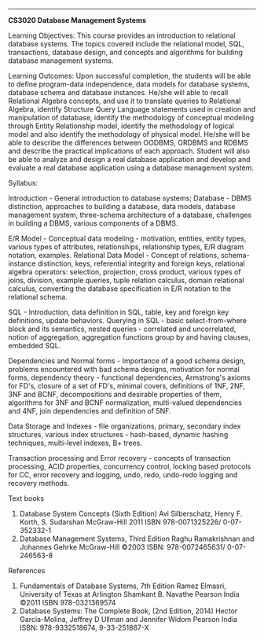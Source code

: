 ---
**CS3020 Database Management Systems**

Learning Objectives: This course provides an introduction to relational
database systems. The topics covered include the relational model, SQL,
transactions, database design, and concepts and algorithms for building
database management systems.

Learning Outcomes: Upon successful completion, the students will be able
to define program-data independence, data models for database systems,
database schema and database instances. He/she will able to recall
Relational Algebra concepts, and use it to translate queries to
Relational Algebra, identify Structure Query Language statements used in
creation and manipulation of database, identify the methodology of
conceptual modeling through Entity Relationship model, identify the
methodology of logical model and also identify the methodology of
physical model. He/she will be able to describe the differences between
OODBMS, ORDBMS and RDBMS and describe the practical implications of each
approach. Student will also be able to analyze and design a real
database application and develop and evaluate a real database
application using a database management system.

Syllabus:

Introduction - General introduction to database systems; Database -
DBMS distinction, approaches to building a database, data models,
database management system, three-schema architecture of a database,
challenges in building a DBMS, various components of a DBMS.

E/R Model - Conceptual data modeling - motivation, entities, entity
types, various types of attributes, relationships, relationship types,
E/R diagram notation, examples. Relational Data Model - Concept of
relations, schema-instance distinction, keys, referential integrity and
foreign keys, relational algebra operators: selection, projection, cross
product, various types of joins, division, example queries, tuple
relation calculus, domain relational calculus, converting the database
specification in E/R notation to the relational schema.

SQL - Introduction, data definition in SQL, table, key and foreign key
definitions, update behaviors. Querying in SQL - basic select-from-where
block and its semantics, nested queries - correlated and uncorrelated,
notion of aggregation, aggregation functions group by and having
clauses, embedded SQL.

Dependencies and Normal forms - Importance of a good schema design,
problems encountered with bad schema designs, motivation for normal
forms, dependency theory - functional dependencies, Armstrong\'s axioms
for FD\'s, closure of a set of FD\'s, minimal covers, definitions of
1NF, 2NF, 3NF and BCNF, decompositions and desirable properties of them,
algorithms for 3NF and BCNF normalization, multi-valued dependencies and
4NF, join dependencies and definition of 5NF.

Data Storage and Indexes - file organizations, primary, secondary
index structures, various index structures - hash-based, dynamic hashing
techniques, multi-level indexes, B+ trees.

Transaction processing and Error recovery - concepts of transaction
processing, ACID properties, concurrency control, locking based
protocols for CC, error recovery and logging, undo, redo, undo-redo
logging and recovery methods.

Text books

1.  Database System Concepts (Sixth Edition) Avi
    Silberschatz, Henry F. Korth, S. Sudarshan McGraw-Hill 2011 ISBN
    978-0071325226/ 0-07-352332-1
2.  Database Management Systems, Third Edition Raghu Ramakrishnan and
    Johannes Gehrke McGraw-Hill ©2003 ISBN: 978-0072465631/
    0-07-246563-8

References

1.  Fundamentals of Database Systems, 7th Edition Ramez Elmasri,
    University of Texas at Arlington Shamkant B. Navathe Pearson India
    ©2011 ISBN 978-0321369574
2.  Database Systems: The Complete Book, (2nd Edition, 2014) Hector
    Garcia-Molina, Jeffrey D Ullman and Jennifer Widom Pearson India
    ISBN: 978-9332518674, 9-33-251867-X

